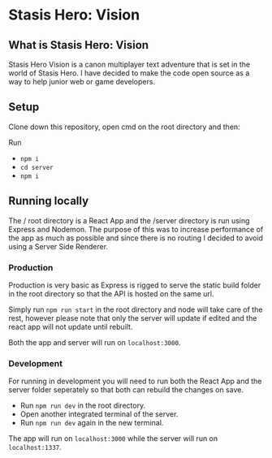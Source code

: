 # Stasis Hero: Vision

## What is Stasis Hero: Vision

Stasis Hero Vision is a canon multiplayer text adventure that is set in the world of Stasis Hero.
I have decided to make the code open source as a way to help junior web or game developers.

## Setup

Clone down this repository, open cmd on the root directory and then:

Run
* `npm i`
* `cd server`
* `npm i`

## Running locally

The / root directory is a React App and the /server directory is run using Express and Nodemon.
The purpose of this was to increase performance of the app as much as possible and since there is no routing I decided to avoid using a Server Side Renderer.

### Production

Production is very basic as Express is rigged to serve the static build folder in the root directory so that the API is hosted on the same url.

Simply run `npm run start` in the root directory and node will take care of the rest, however please note that only the server will update if edited and the react app will not update until rebuilt.

Both the app and server will run on `localhost:3000`.

### Development

For running in development you will need to run both the React App and the server folder seperately so that both can rebuild the changes on save.

* Run `npm run dev` in the root directory.
* Open another integrated terminal of the server.
* Run `npm run dev` again in the new terminal.

The app will run on `localhost:3000` while the server will run on `localhost:1337`.